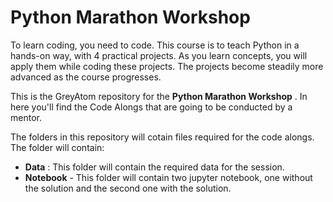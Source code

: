 # Python Marathon Workshop
To learn coding, you need to code. This course is to teach Python in a hands-on way, with 4 practical projects. As you learn concepts, you will apply them while coding these projects. The projects become steadily more advanced as the course progresses.

This is the GreyAtom repository for the **Python Marathon Workshop** . In here you'll find the Code Alongs that are going to be conducted by a mentor. 

The folders in this repository will cotain files required for the code alongs. The folder will contain:

- **Data** : This folder will contain the required data for the session.
- **Notebook** - This folder will contain two jupyter notebook, one without the solution and the second one with the solution.
